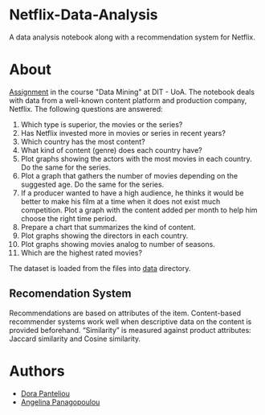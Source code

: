 # Netflix-Data-Analysis
A data analysis notebook along with a recommendation system for Netflix.

# About
[Assignment](https://github.com/AngelPn/Netflix-Data-Analysis/blob/main/1st-Assignment-2021.pdf) in the course "Data Mining" at DIT - UoA. The notebook deals with data from a well-known content platform and production company, Netflix. The following questions are answered:
1. Which type is superior, the movies or the series?
2. Has Netflix invested more in movies or series in recent years?
3. Which country has the most content?
4. What kind of content (genre) does each country have?
5. Plot graphs showing the actors with the most movies in each country. Do the same for the series.
6. Plot a graph that gathers the number of movies depending on the suggested age. Do the same for the series.
7. If a producer wanted to have a high audience, he thinks it would be better to make his film at a time when it does not exist much competition. Plot a graph with the content added per month to help him choose the right time period.
8. Prepare a chart that summarizes the kind of content.
9. Plot graphs showing the directors in each country.
10. Plot graphs showing movies analog to number of seasons.
11. Which are the highest rated movies?

The dataset is loaded from the files into [data](https://github.com/AngelPn/Netflix-Data-Analysis/tree/main/data) directory.

## Recomendation System
Recommendations are based on attributes of the item. Content-based recommender systems work well when descriptive data on the content is provided beforehand. “Similarity” is measured against product attributes: Jaccard similarity and Cosine similarity.

# Authors
* [Dora Panteliou](https://github.com/dora-jpg)
* [Angelina Panagopoulou](https://github.com/AngelPn)
